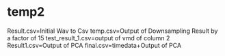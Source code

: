 # temp2
Result.csv=Initial Wav to Csv
temp.csv=Output of Downsampling Result by a factor of 15
test_result_1.csv=output of vmd of column 2
Result1.csv=Output of PCA
final.csv=timedata+Output of PCA
